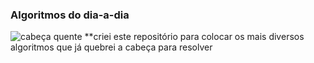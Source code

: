 ### Algoritmos do dia-a-dia
![cabeça quente](https://cabeca-quente.png)
**criei este repositório para colocar os mais diversos algoritmos que já quebrei a cabeça para resolver